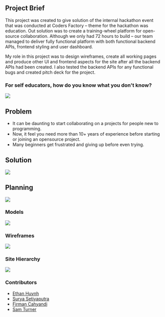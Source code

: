 ## Project Brief
This project was created to give solution of the internal hackathon event that was conducted at Coders Factory – theme for the hackathon was education. Out solution was to create a training-wheel platform for open-source collaboration. Although we only had 72 hours to build – our team managed to deliver fully functional platform with both functional backend APIs, frontend styling and user dashboard.

My role in this project was to design wireframes, create all working pages and produce other UI and frontend aspects for the site after all the backend APIs had been created. I also tested the backend APIs for any functional bugs and created pitch deck for the project.


### For self educators, how do you know what you don't know?
<img src="http://res.cloudinary.com/ethankhoa/image/upload/v1491881521/pitch_cover_opedzz.png">

## Problem

* It can be daunting to start collaborating on a projects for people new to programming.
* Now, it feel you need more than 10+ years of experience before starting or joining an opensource project.
* Many beginners get frustrated and giving up before even trying.

## Solution
<img src="http://res.cloudinary.com/ethankhoa/image/upload/v1491881841/pitch_solution_xt4x4b.png">

## Planning 
<img src="http://res.cloudinary.com/ethankhoa/image/upload/v1491881930/Office_Lens_20170406-120357_qdcuy9.jpg">

### Models 
<img src="http://res.cloudinary.com/ethankhoa/image/upload/v1491882034/pitch_model_dgv5dg.png">

### Wireframes
<img src="http://res.cloudinary.com/ethankhoa/image/upload/v1491882040/pitch_wireframe_dp1sn6.png">

### Site Hierarchy
<img src="http://res.cloudinary.com/ethankhoa/image/upload/v1491882139/pitch_heirarchy_trvks1.png">

### Contributors
* <a href="http://www.github.com/ethankhoa">Ethan Huynh</a>
* <a href="https://www.github.com/suryast">Surya Setiyaputra</a>
* <a href="http://www.github.com/firmanc">Firman Cahyandi</a>
* <a href="http://www.github.com/samturner3">Sam Turner</a>
